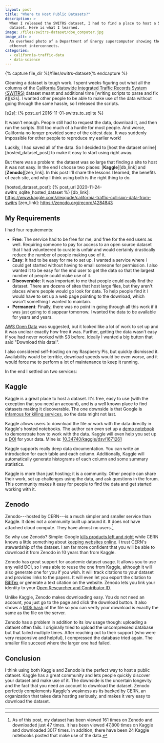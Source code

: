 ```yaml
---
layout: post
title: "Where to Host Public Datasets?"
description: >
  When I released the SWITRS dataset, I had to find a place to host a 5 Gig
  dataset. Here is what I learned.
image: /files/switrs-dataset/doe_computer.jpg
image_alt: >
  An overhead photo of a Department of Energy supercomputer showing the
  ethernet interconnects.
categories: 
  - california-traffic-data 
  - data-science
---
```


{% capture file_dir %}/files/switrs-dataset{% endcapture %}

Cleaning a dataset is tough work. I spent weeks figuring out what all the
columns of the [California Statewide Integrated Traffic Records System
(SWITRS)][switrs] dataset meant and additional time [writing scripts to parse
and fix it][s2s]. I wanted other people to be able to make use of the data
without going through the same hassle, so I released the scripts.

[switrs]: http://iswitrs.chp.ca.gov/Reports/jsp/userLogin.jsp
[s2s]: {% post_url 2016-11-01-switrs_to_sqlite %}

It wasn't enough. People still had to request the data, download it, and then
run the scripts. Still too much of a hurdle for most people. And worse,
California no longer provided some of the oldest data. It was suddenly
impossible for other people to reproduce my earlier work!

[sqlite]: https://en.wikipedia.org/wiki/SQLite

Luckily, I had saved all of the data. So I decided to [host the dataset
online][hosted_dataset_post] to make it easy to start using right away.

But there was a problem: the dataset was so large that finding a site to host
it was not easy. In the end I choose two places: [**Kaggle**][db_link] and
[**Zenodo**][zen_link]. In this post I'll share the lessons I learned, the
benefits of each site, and why I think using both is the right thing to do.

[hosted_dataset_post]: {% post_url 2020-11-24-switrs_sqlite_hosted_dataset %}
[db_link]: https://www.kaggle.com/alexgude/california-traffic-collision-data-from-switrs
[zen_link]: https://zenodo.org/record/4284843

## My Requirements

I had four requirements:

- **Free**: The service had to be free for me, and free for the end users as
  well. Requiring someone to pay for access to an open source dataset that I
  had volunteered to curate is unfair and would certainly drastically reduce
  the number of people making use of it.
- **Easy**: It had to be easy for me to set up. I wanted a service where I
  could get started without having to email someone for permission. I also
  wanted it to be easy for the end user to get the data so that the largest
  number of people could make use of it.
- **Discoverable**: It was important to me that people could easily find the
  dataset. There are dozens of sites that host large files, but they aren't
  places where people would go look for data. To help people find it I would
  have to set up a web page pointing to the download, which wasn't something I
  wanted to maintain.
- **Permanent**: Finally, there was no point in going through all this work if
  it was just going to disappear tomorrow. I wanted the data to be available
  for years and years.

[AWS Open Data][aws] was suggested, but it looked like a lot of work to set up
and it was unclear exactly how free it was. Further, getting the data wasn't
easy if you had never worked with S3 before. Ideally I wanted a big button
that said "Download this data!".

[aws]: https://aws.amazon.com/opendata

I also considered self-hosting on my Raspberry Pis, but quickly dismissed it.
Availability would be terrible, download speeds would be even worse, and it
would force me to perform a lot of maintenance to keep it running.

In the end I settled on two services:

## Kaggle

Kaggle is a great place to host a dataset. It's free, easy to use (with the
exception that you need an account), and is a well known place to find
datasets making it discoverable. The one downside is that Google is [infamous
for killing services][killedbygoogle], so the data might not last.

[killedbygoogle]: https://killedbygoogle.com/

Kaggle allows users to download the file _or_ work with the data directly in
Kaggle's hosted notebooks. The author can even set up a [demo
notebook][demo_nb] to demonstrate how to work with the data. Kaggle will even
help you set up a [DOI][doi] for your data. Mine is:
[10.34740/kaggle/dsv/1671261][my_doi]

[demo_nb]: https://www.kaggle.com/alexgude/starter-california-traffic-collisions-from-switrs
[doi]: https://en.wikipedia.org/wiki/Digital_object_identifier
[my_doi]: https://www.doi.org/10.34740/kaggle/dsv/1671261

Kaggle supports really deep data documentation. You can write an introduction
for each table and each column. Additionally, Kaggle will automatically
generate histograms of each column and some summary statistics.

Kaggle is more than just hosting; it is a community. Other people can share
their work, set up challenges using the data, and ask questions in the forum.
This community makes it easy for people to find the data and get started
working with it.

## Zenodo

Zenodo---hosted by CERN---is a much simpler and smaller service than Kaggle.
It does not a community built up around it. It does not have attached cloud
compute. They have almost no users.[^usage]

So why use Zenodo? Simple: Google [kills products left and
right][killedbygoogle] while CERN knows a little something about [keeping
websites online][first_site]. I trust CERN's stewardship of the dataset. I am
far more confident that you will be able to download it from Zenodo in 10
years than from Kaggle.

[first_site]: http://info.cern.ch/

Zenodo has great support for academic dataset usage. It allows you to use any
valid DOI, so I was able to reuse the one from Kaggle, although it will also
generate one for you if you wish. It will track citations to your dataset and
provides links to the papers. It will even let you export the citation to
[BibTex][bibtex] or generate a text citation on the website. Zenodo lets you
link your identity to your [Open Researcher and Contributor ID][orcid].

[bibtex]: https://en.wikipedia.org/wiki/BibTeX
[orcid]: https://en.wikipedia.org/wiki/ORCID

Unlike Kaggle, Zenodo makes downloading easy. You do not need an account, you
just go to the page and click the download button. It also shows a [MD5
hash][md5] of the file so you can verify your download is exactly the same as
the file on the server.

[md5]: https://en.wikipedia.org/wiki/MD5

Zenodo has a problem in addition to its low usage though: uploading a dataset
often fails. I originally tried to upload the uncompressed database but that
failed multiple times. After reaching out to their support (who were very
responsive and helpful), I compressed the database tried again. The smaller
file succeed where the larger one had failed.

## Conclusion

I think using both Kaggle and Zenodo is the perfect way to host a public
dataset. Kaggle has a great community and lets people quickly discover your
dataset and make use of it. The downside is the uncertain longevity and the
fact that you need an account to download the dataset. Zenodo perfectly
complements Kaggle's weakness as its backed by CERN, an organization that
takes data hosting seriously, and makes it very easy to download the dataset.

---

[^usage]: As of this post, my dataset has been viewed 161 times on Zenodo and
    downloaded just 47 times. It has been viewed 47,800 times on Kaggle and
    downloaded 3017 times. In addition, there have been 24 Kaggle notebooks
    posted that make use of the data.
